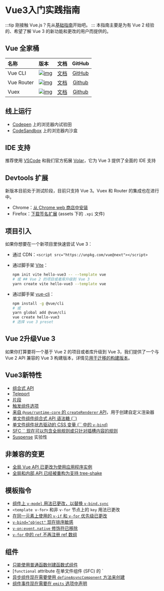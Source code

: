 <!--
 * @Author: xunzhaotech
 * @Email: luyb@xunzhaotech.com
 * @QQ: 1525572900
 * @LastEditors: xunzhaotech
-->
# Vue3入门实践指南
:::tip
刚接触 Vue.js？先从[基础指南](https://v3.cn.vuejs.org/guide/introduction.html#vue-js-%E6%98%AF%E4%BB%80%E4%B9%88)开始吧。
:::
本指南主要是为有 Vue 2 经验的、希望了解 Vue 3 的新功能和更改的用户而提供的。

## Vue 全家桶

| 名称       | 版本                                                         |                  文档                  |                       GitHub                       |
| :--------- | :----------------------------------------------------------- | :------------------------------------: | :------------------------------------------------: |
| Vue CLI    | [![img](https://img.shields.io/npm/v/@vue/cli)](https://www.npmjs.com/package/@vue/cli) |   [文档](https://cli.vuejs.org/zh/)    |     [GitHub](https://github.com/vuejs/vue-cli)     |
| Vue Router | [![img](https://img.shields.io/npm/v/vue-router/next.svg)](https://www.npmjs.com/package/vue-router/v/next) | [文档](https://next.router.vuejs.org/) | [Github](https://github.com/vuejs/vue-router-next) |
| Vuex       | [![img](https://img.shields.io/npm/v/vuex/next.svg)](https://www.npmjs.com/package/vuex/v/next) |  [文档](https://next.vuex.vuejs.org/)  |  [Github](https://github.com/vuejs/vuex/tree/4.0)  |

## 线上运行
- [Codepen](https://codepen.io/yyx990803/pen/OJNoaZL) 上的浏览器内试验田
- [CodeSandbox](https://v3.vue.new/) 上的浏览器内沙盒
## IDE 支持
推荐使用 [VSCode](https://code.visualstudio.com/) 和我们官方拓展 [Volar](https://github.com/johnsoncodehk/volar)，它为 Vue 3 提供了全面的 IDE 支持

##  Devtools 扩展
新版本目前处于测试阶段，目前只支持 Vue 3。Vuex 和 Router 的集成也在进行中。
-  Chrome：[从 Chrome web 商店中安装](https://chrome.google.com/webstore/detail/vuejs-devtools/ljjemllljcmogpfapbkkighbhhppjdbg?hl=en)
-  Firefox：[下载签名扩展](https://github.com/vuejs/vue-devtools/releases/tag/v6.0.0-beta.20) (assets 下的 `.xpi` 文件)

## 项目引入
如果你想要在一个新项目里快速尝试 Vue 3：
- 通过 CDN：`<script src="https://unpkg.com/vue@next"></script>`

- 通过脚手架 [Vite](https://github.com/vitejs/vite)：

  ```bash
  npm init vite hello-vue3 -- --template vue 
  # 或 ## Vue 2 的项目或者库升级到 Vue 3
  yarn create vite hello-vue3 --template vue
  ```

- 通过脚手架 [vue-cli](https://cli.vuejs.org/)：

  ```bash
  npm install -g @vue/cli 
  # 或 
  yarn global add @vue/cli
  vue create hello-vue3
  # 选择 vue 3 preset
  ```
## Vue 2升级Vue 3
如果你打算要将一个基于 Vue 2 的项目或者库升级到 Vue 3，我们提供了一个与 Vue 2 API 兼容的 Vue 3 构建版本，详情见[用于迁移的构建版本](https://v3.cn.vuejs.org/guide/migration/migration-build.html)。
## Vue3新特性
- [组合式 API](https://v3.cn.vuejs.org/guide/composition-api-introduction.html)
- [Teleport](https://v3.cn.vuejs.org/guide/teleport.html)
- [片段](https://v3.cn.vuejs.org/guide/migration/fragments.html)
- [触发组件选项](https://v3.cn.vuejs.org/guide/component-custom-events.html)
- [来自 `@vue/runtime-core` 的 `createRenderer` API](https://github.com/vuejs/vue-next/tree/master/packages/runtime-core)，用于创建自定义渲染器
- [单文件组件组合式 API 语法糖 (``)](https://v3.cn.vuejs.org/api/sfc-script-setup.html)
- [单文件组件状态驱动的 CSS 变量 (`` 中的 `v-bind`)](https://v3.cn.vuejs.org/api/sfc-style.html#状态驱动的动态-css)
- [SFC `` 现在可以包含全局规则或只针对插槽内容的规则](https://github.com/vuejs/rfcs/blob/master/active-rfcs/0023-scoped-styles-changes.md)
- [Suspense](https://v3.cn.vuejs.org/guide/migration/suspense.html) 实验性
## 非兼容的变更
- [全局 Vue API 已更改为使用应用程序实例](https://v3.cn.vuejs.org/guide/migration/global-api.html)
- [全局和内部 API 已经被重构为支持 tree-shake](https://v3.cn.vuejs.org/guide/migration/global-api-treeshaking.html)

## 模板指令

- [组件上 `v-model` 用法已更改，以替换 `v-bind.sync`](https://v3.cn.vuejs.org/guide/migration/v-model.html)
- `<template v-for>` 和非 `v-for` 节点上的 `key` 用法已更改
-  [在同一元素上使用的 `v-if` 和 `v-for` 优先级已更改](https://v3.cn.vuejs.org/guide/migration/v-if-v-for.html)
- [`v-bind="object"` 现在排序敏感](https://v3.cn.vuejs.org/guide/migration/v-bind.html)
- [`v-on:event.native` 修饰符已移除](https://v3.cn.vuejs.org/guide/migration/v-on-native-modifier-removed.html)
- [`v-for` 中的 `ref` 不再注册 ref 数组](https://v3.cn.vuejs.org/guide/migration/array-refs.html)

## 组件

- [只能使用普通函数创建函数式组件](https://v3.cn.vuejs.org/guide/migration/functional-components.html)
- [`functional` attribute 在单文件组件 (SFC) 的 `
- [异步组件现在需要使用 `defineAsyncComponent` 方法来创建](https://v3.cn.vuejs.org/guide/migration/async-components.html)
- [组件事件现在需要在 `emits` 选项中声明](https://v3.cn.vuejs.org/guide/migration/emits-option.html)

